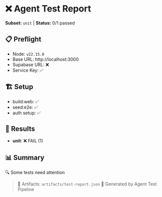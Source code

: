 # ❌ Agent Test Report
**Subset:** `unit` | **Status:** 0/1 passed

## 📋 Preflight
- Node: `v22.15.0`
- Base URL: http://localhost:3000
- Supabase URL: ❌
- Service Key: ✅

## 🏗️ Setup
- build:web: ✅
- seed:e2e: ✅
- auth setup: ✅

## 🧪 Results
- **unit**: ❌ FAIL (1)

## 📊 Summary
🔍 Some tests need attention

> 📁 Artifacts: `artifacts/test-report.json`
> 🤖 Generated by Agent Test Pipeline